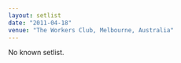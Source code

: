 ```yaml
---
layout: setlist
date: "2011-04-18"
venue: "The Workers Club, Melbourne, Australia"
---
```


No known setlist.
